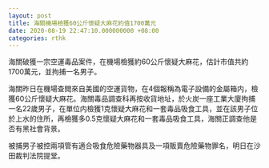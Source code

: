 ```yaml
---
layout: post
title: 海關機場檢獲60公斤懷疑大麻花約值1700萬元
date: 2020-08-19 22:47:10.000000000 +08:00
categories: rthk
---
```


海關破獲一宗空運毒品案件，在機場檢獲約60公斤懷疑大麻花，估計市值共約1700萬元，並拘捕一名男子。

海關昨日在機場查閲來自美國的空運貨物，在4個報稱為電子設備的金屬箱内，檢獲60公斤懷疑大麻花。海關毒品調查科再按收貨地址，於火炭一座工業大廈拘捕一名22歲男子，在單位内檢獲1克懷疑大麻花和一套毒品吸食工具，並在該男子位於上水的住所，再檢獲多0.5克懷疑大麻花和一套毒品吸食工具，海關正調查他是否有黑社會背景。

被捕男子被控兩項管有適合吸食危險藥物器具及一項販賣危險藥物罪名，明日在沙田裁判法院提堂。
